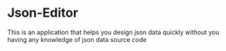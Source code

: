 # Json-Editor
This is an application that helps you design json data quickly without you having any knowledge of json data source code
